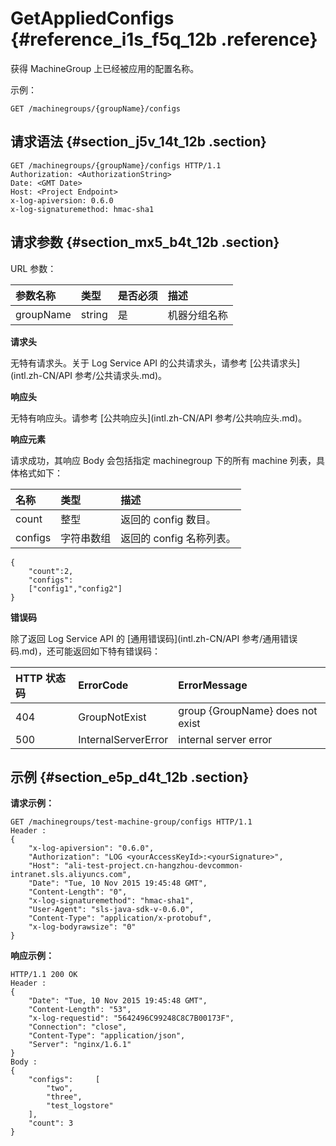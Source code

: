 # GetAppliedConfigs {#reference_i1s_f5q_12b .reference}

获得 MachineGroup 上已经被应用的配置名称。

示例：

```
GET /machinegroups/{groupName}/configs
```

## 请求语法 {#section_j5v_14t_12b .section}

```
GET /machinegroups/{groupName}/configs HTTP/1.1
Authorization: <AuthorizationString> 
Date: <GMT Date>
Host: <Project Endpoint>
x-log-apiversion: 0.6.0
x-log-signaturemethod: hmac-sha1
```

## 请求参数 {#section_mx5_b4t_12b .section}

URL 参数：

|参数名称|类型|是否必须|描述|
|:---|:-|:---|:-|
|groupName|string|是|机器分组名称|

**请求头**

无特有请求头。关于 Log Service API 的公共请求头，请参考 [公共请求头](intl.zh-CN/API 参考/公共请求头.md)。

**响应头**

无特有响应头。请参考 [公共响应头](intl.zh-CN/API 参考/公共响应头.md)。

**响应元素**

请求成功，其响应 Body 会包括指定 machinegroup 下的所有 machine 列表，具体格式如下：

|名称|类型|描述|
|:-|:-|:-|
|count|整型|返回的 config 数目。|
|configs|字符串数组|返回的 config 名称列表。|

```
{
    "count":2,
    "configs":
    ["config1","config2"]
}
```

**错误码**

除了返回 Log Service API 的 [通用错误码](intl.zh-CN/API 参考/通用错误码.md)，还可能返回如下特有错误码：

|HTTP 状态码|ErrorCode|ErrorMessage|
|:-------|:--------|:-----------|
|404|GroupNotExist|group \{GroupName\} does not exist|
|500|InternalServerError|internal server error|

## 示例 {#section_e5p_d4t_12b .section}

**请求示例：**

```
GET /machinegroups/test-machine-group/configs HTTP/1.1
Header :
{
    "x-log-apiversion": "0.6.0",
    "Authorization": "LOG <yourAccessKeyId>:<yourSignature>",
    "Host": "ali-test-project.cn-hangzhou-devcommon-intranet.sls.aliyuncs.com",
    "Date": "Tue, 10 Nov 2015 19:45:48 GMT",
    "Content-Length": "0",
    "x-log-signaturemethod": "hmac-sha1",
    "User-Agent": "sls-java-sdk-v-0.6.0",
    "Content-Type": "application/x-protobuf",
    "x-log-bodyrawsize": "0"
}
```

**响应示例：**

```
HTTP/1.1 200 OK
Header :
{
    "Date": "Tue, 10 Nov 2015 19:45:48 GMT",
    "Content-Length": "53",
    "x-log-requestid": "5642496C99248C8C7B00173F",
    "Connection": "close",
    "Content-Type": "application/json",
    "Server": "nginx/1.6.1"
}
Body :
{
    "configs":     [
        "two",
        "three",
        "test_logstore"
    ],
    "count": 3
}
```

